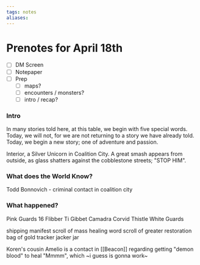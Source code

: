 ```yaml
---
tags: notes
aliases:
---
```


# Prenotes for April 18th
- [ ] DM Screen
- [ ] Notepaper
- [ ] Prep
	- [ ] maps?
	- [ ] encounters / monsters?
	- [ ] intro / recap?

### Intro

In many stories told here, at this table, we begin with five special words. Today, we will not, for we are not returning to a story we have already told. Today, we begin a new story; one of adventure and passion. 

Interior, a Silver Unicorn in Coalition City. A great smash appears from outside, as glass shatters against the cobblestone streets; "STOP HIM".

### What does the World Know?

Todd Bonnovich - criminal contact in coalition city


### What happened?

Pink Guards 16
Flibber Ti Gibbet
Camadra
Corvid
Thistle
White Guards

shipping manifest
scroll of mass healing word
scroll of greater restoration
bag of gold
tracker jacker jar

Koren's cousin Amelio is a contact in [[Beacon]] regarding getting "demon blood" to heal "Mmmm", which ~i guess is gonna work~
